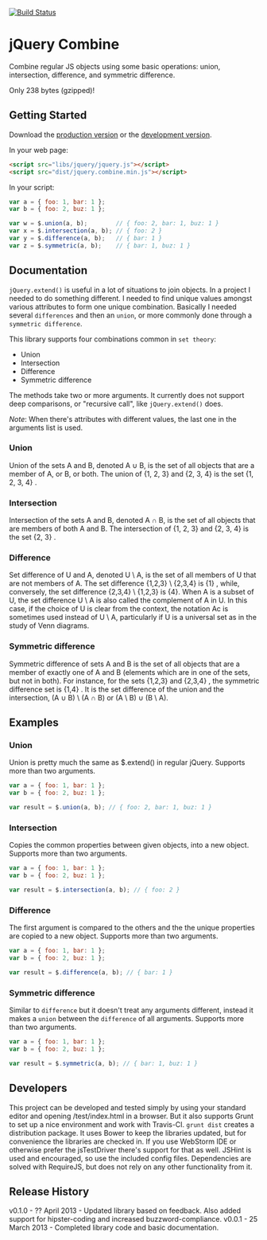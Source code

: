 [![Build Status](https://travis-ci.org/seriema/jquery.combine.png?branch=master)](https://travis-ci.org/seriema/jquery.combine)

# jQuery Combine

Combine regular JS objects using some basic operations: union, intersection, difference, and symmetric difference.

Only 238 bytes (gzipped)!

## Getting Started
Download the [production version][min] or the [development version][max].

[min]: https://raw.github.com/seriema/jquery.combine/master/dist/jquery.combine.min.js
[max]: https://raw.github.com/seriema/jquery.combine/master/dist/jquery.combine.js

In your web page:

```html
<script src="libs/jquery/jquery.js"></script>
<script src="dist/jquery.combine.min.js"></script>
```

In your script:

```javascript
var a = { foo: 1, bar: 1 };
var b = { foo: 2, buz: 1 };

var w = $.union(a, b);        // { foo: 2, bar: 1, buz: 1 }
var x = $.intersection(a, b); // { foo: 2 }
var y = $.difference(a, b);   // { bar: 1 }
var z = $.symmetric(a, b);    // { bar: 1, buz: 1 }
```

## Documentation
`jQuery.extend()` is useful in a lot of situations to join objects. In a project I needed to do something different. I needed to find unique values amongst various attributes to form one unique combination. Basically I needed several `differences` and then an `union`, or more commonly done through a `symmetric difference`.

This library supports four combinations common in `set theory`:
* Union
* Intersection
* Difference
* Symmetric difference

The methods take two or more arguments. It currently does not support deep comparisons, or "recursive call", like `jQuery.extend()` does.

*Note*: When there's attributes with different values, the last one in the arguments list is used.

### Union
Union of the sets A and B, denoted A ∪ B, is the set of all objects that are a member of A, or B, or both. The union of {1, 2, 3} and {2, 3, 4} is the set {1, 2, 3, 4} .

### Intersection
Intersection of the sets A and B, denoted A ∩ B, is the set of all objects that are members of both A and B. The intersection of {1, 2, 3} and {2, 3, 4} is the set {2, 3} .

### Difference
Set difference of U and A, denoted U \ A, is the set of all members of U that are not members of A. The set difference {1,2,3} \ {2,3,4} is {1} , while, conversely, the set difference {2,3,4} \ {1,2,3} is {4}. When A is a subset of U, the set difference U \ A is also called the complement of A in U. In this case, if the choice of U is clear from the context, the notation Ac is sometimes used instead of U \ A, particularly if U is a universal set as in the study of Venn diagrams.

### Symmetric difference
Symmetric difference of sets A and B is the set of all objects that are a member of exactly one of A and B (elements which are in one of the sets, but not in both). For instance, for the sets {1,2,3} and {2,3,4} , the symmetric difference set is {1,4} . It is the set difference of the union and the intersection, (A ∪ B) \ (A ∩ B) or (A \ B) ∪ (B \ A).

## Examples

### Union
Union is pretty much the same as $.extend() in regular jQuery. Supports more than two arguments.
```javascript
var a = { foo: 1, bar: 1 };
var b = { foo: 2, buz: 1 };

var result = $.union(a, b); // { foo: 2, bar: 1, buz: 1 }
```

### Intersection
Copies the common properties between given objects, into a new object. Supports more than two arguments.
```javascript
var a = { foo: 1, bar: 1 };
var b = { foo: 2, buz: 1 };

var result = $.intersection(a, b); // { foo: 2 }
```

### Difference
The first argument is compared to the others and the the unique properties are copied to a new object. Supports more than two arguments.
```javascript
var a = { foo: 1, bar: 1 };
var b = { foo: 2, buz: 1 };

var result = $.difference(a, b); // { bar: 1 }
```

### Symmetric difference
Similar to `difference` but it doesn't treat any arguments different, instead it makes a `union` between the `difference` of all arguments. Supports more than two arguments.
```javascript
var a = { foo: 1, bar: 1 };
var b = { foo: 2, buz: 1 };

var result = $.symmetric(a, b); // { bar: 1, buz: 1 }
```

## Developers
This project can be developed and tested simply by using your standard editor and opening /test/index.html in a browser. But it also supports Grunt to set up a nice environment and work with Travis-CI. `grunt dist` creates a distribution package. It uses Bower to keep the libraries updated, but for convenience the libraries are checked in. If you use WebStorm IDE or otherwise prefer the jsTestDriver there's support for that as well. JSHint is used and encouraged, so use the included config files. Dependencies are solved with RequireJS, but does not rely on any other functionality from it.


## Release History
v0.1.0 - ?? April 2013 - Updated library based on feedback. Also added support for hipster-coding and increased buzzword-compliance.
v0.0.1 - 25 March 2013 - Completed library code and basic documentation.
